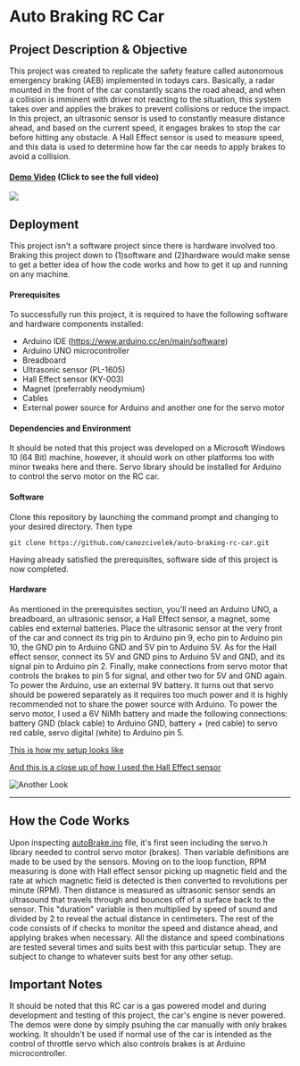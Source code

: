 # Auto Braking RC Car

## Project Description & Objective

This project was created to replicate the safety feature called autonomous emergency braking (AEB) implemented in todays cars.
Basically, a radar mounted in the front of the car constantly scans the road ahead, and when a collision is imminent with driver 
not reacting to the situation, this system takes over and applies the brakes to prevent collisions or reduce the impact. In this project, 
an ultrasonic sensor is used to constantly measure distance ahead, and based on the current speed, it engages brakes to stop the car before
hitting any obstacle. A Hall Effect sensor is used to measure speed, and this data is used to determine how far the car needs to apply brakes to avoid a collision.

#### [**Demo Video**](https://youtu.be/oikVViVeHMs) (Click to see the full video)

![](https://imgur.com/hMaiTxC.gif)

## Deployment
This project isn't a software project since there is hardware involved too. Braking this project down to (1)software and (2)hardware would make sense to get a better idea of how the code works and how to get it up and running on any machine.

#### Prerequisites
To successfully run this project, it is required to have the following software and hardware components installed:
* Arduino IDE (https://www.arduino.cc/en/main/software)
* Arduino UNO microcontroller
* Breadboard
* Ultrasonic sensor (PL-1605)
* Hall Effect sensor (KY-003)
* Magnet (preferrably neodymium)
* Cables
* External power source for Arduino and another one for the servo motor

#### Dependencies and Environment
It should be noted that this project was developed on a Microsoft Windows 10 (64 Bit) machine, however, it should work on other platforms too with minor tweaks here and there. Servo library should be installed for Arduino to control the servo motor on the RC car.

#### Software
Clone this repository by launching the command prompt and changing to your desired directory. Then type 
```
git clone https://github.com/canozcivelek/auto-braking-rc-car.git
```
Having already satisfied the prerequisites, software side of this project is now completed.

#### Hardware
As mentioned in the prerequisites section, you'll need an Arduino UNO, a breadboard, an ultrasonic sensor, a Hall Effect sensor, a magnet, some cables end external batteries. Place the ultrasonic sensor at the very front of the car and connect its trig pin to Arduino pin 9, echo pin to Arduino pin 10, the GND pin to Arduino GND and 5V pin to Arduino 5V. As for the Hall effect sensor, connect its 5V and GND pins to Arduino 5V and GND, and its signal pin to Arduino pin 2. Finally, make connections from servo motor that controls the brakes to pin 5 for signal, and other two for 5V and GND again. To power the Arduino, use an external 9V battery. It turns out that servo should be powered separately as it requires too much power and it is highly recommended not to share the power source with Arduino. To power the servo motor, I used a 6V NiMh battery and made the following connections: battery GND (black cable) to Arduino GND, battery + (red cable) to servo red cable, servo digital (white) to Arduino pin 5.

[This is how my setup looks like](Pictures/setup.jpg)

[And this is a close up of how I used the Hall Effect sensor](Pictures/wheel.jpg)

![Another Look](Pictures/slomoDemo.gif)

---

## How the Code Works
Upon inspecting [autoBrake.ino](autoBrake) file, it's first seen including the servo.h library needed to control servo motor (brakes). Then variable definitions are made to be used by the sensors. Moving on to the loop function, RPM measuring is done with Hall effect sensor picking up magnetic field and the rate at which magnetic field is detected is then converted to revolutions per minute (RPM). Then distance is measured as ultrasonic sensor sends an ultrasound that travels through and bounces off of a surface back to the sensor. This "duration" variable is then multiplied by speed of sound and divided by 2 to reveal the actual distance in centimeters. The rest of the code consists of if checks to monitor the speed and distance ahead, and applying brakes when necessary. All the distance and speed combinations are tested several times and suits best with this particular setup. They are subject to change to whatever suits best for any other setup.

## Important Notes
It should be noted that this RC car is a gas powered model and during development and testing of this project, the car's engine is never powered. The demos were done by simply psuhing the car manually with only brakes working. It shouldn't be used if normal use of the car is intended as the control of throttle servo which also controls brakes is at Arduino microcontroller.



      





















